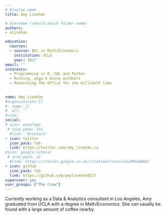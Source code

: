 ```yaml
---
# Display name 
title: Amy Linehan

# Username (should match folder name)
authors: 
- alinehan 

education:
  courses:
  - course: BSc in Math/Economics 
    institution: UCLA
    year: 2017
email: ''
interests: 
  - Programming in R, SQL and Python
  - Running, yoga & being outdoors 
  - Rewatching The Office for the millionth time 
  
  
name: Amy Linehan
#organizations:[]
#- name: []
#  url: ''
#role: 
social:
# icon: envelope
 # icon_pack: fas
  #link: '#contact'
- icon: twitter
  icon_pack: fab
  link: https://twitter.com/amy_linehan_ca
#icon: google-scholar
 # icon_pack: ai
  #link: https://scholar.google.co.uk/citations?user=sIwtMXoAAAAJ
- icon: github
  icon_pack: fab
  link: https://github.com/amylinehan0117
superuser: yes
user_groups: ["The Crew"]
---
```


Currently working as a Data & Analytics consultant in Los Angeles, Amy graduated from UCLA with a degree in Math/Economics. She can usually be found with a large amount of coffee nearby.
